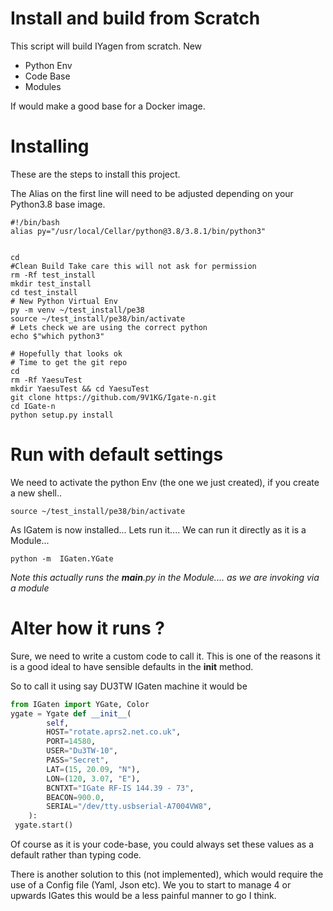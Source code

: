 
# Install and build from Scratch

This script will build IYagen from scratch.
New
  - Python Env
  - Code Base
  - Modules

If would make a good base for a Docker image.


# Installing 

These are the steps to install this project.

The Alias on the first line will need to be adjusted depending on your Python3.8 base image.

```
#!/bin/bash
alias py="/usr/local/Cellar/python@3.8/3.8.1/bin/python3"


cd 
#Clean Build Take care this will not ask for permission
rm -Rf test_install
mkdir test_install
cd test_install
# New Python Virtual Env
py -m venv ~/test_install/pe38
source ~/test_install/pe38/bin/activate
# Lets check we are using the correct python
echo $"which python3"

# Hopefully that looks ok 
# Time to get the git repo
cd
rm -Rf YaesuTest
mkdir YaesuTest && cd YaesuTest
git clone https://github.com/9V1KG/Igate-n.git
cd IGate-n	
python setup.py install
```


# Run with default settings

We need to activate the python Env (the one we just created), if you create a new shell..


	source ~/test_install/pe38/bin/activate


As IGatem is now installed... 
Lets run it.... We can run it directly as it is a Module...

	python -m  IGaten.YGate 


*Note this actually runs the __main__.py in the Module.... as we are invoking via a module*


# Alter how it runs ?

Sure, we need to write a custom code to call it. This is one of the reasons it is a good ideal to have sensible defaults in the __init__ method.

So to call it using say DU3TW IGaten machine it would be

```python
from IGaten import YGate, Color
ygate = Ygate def __init__(
        self,
        HOST="rotate.aprs2.net.co.uk",
        PORT=14580,
        USER="Du3TW-10",
        PASS="Secret",
        LAT=(15, 20.09, "N"),
        LON=(120, 3.07, "E"),
        BCNTXT="IGate RF-IS 144.39 - 73",
        BEACON=900.0,
        SERIAL="/dev/tty.usbserial-A7004VW8",
    ):
 ygate.start()
```

Of course as it is your code-base, you could always set these values as a default rather than typing code.

There is another solution to this (not implemented), which would require the use of a Config file (Yaml, Json etc). We you to start to manage 4 or upwards IGates this would be a less painful manner to go I think.






